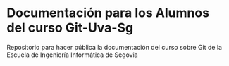 # Documentación para los Alumnos del curso Git-Uva-Sg

Repositorio para hacer pública la documentación del curso sobre Git de la Escuela de Ingeniería Informática de Segovia
